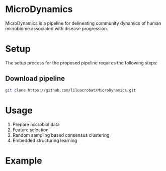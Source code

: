 # MicroDynamics
MicroDynamics is a pipeline for delineating community dynamics of human microbiome associated with disease progression.
# Setup
The setup process for the proposed pipeline requires the following steps:
## Download pipeline
```bash
git clone https://github.com/liluacrobat/MicroDynamics.git
```
# Usage
1. Prepare microbial data
2. Feature selection
3. Random sampling based consensus clustering
4. Embedded structuring learning
# Example
